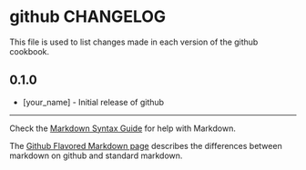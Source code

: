 github CHANGELOG
================

This file is used to list changes made in each version of the github cookbook.

0.1.0
-----
- [your_name] - Initial release of github

- - -
Check the [Markdown Syntax Guide](http://daringfireball.net/projects/markdown/syntax) for help with Markdown.

The [Github Flavored Markdown page](http://github.github.com/github-flavored-markdown/) describes the differences between markdown on github and standard markdown.
